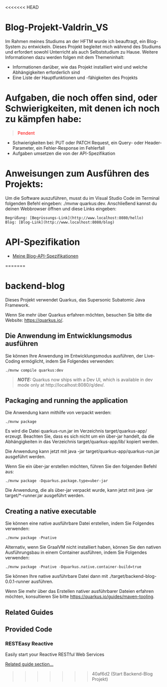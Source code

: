 <<<<<<< HEAD
# Blog-Projekt-Valdrin_VS
Im Rahmen meines Studiums an der HFTM wurde ich beauftragt, ein Blog-System zu entwickeln. Dieses Projekt begleitet mich während des Studiums und erfordert sowohl Unterricht als auch Selbststudium zu Hause. Weitere Informationen dazu werden folgen mit dem Themeninhalt:

- Informationen darüber, wie das Projekt installiert wird und welche Abhängigkeiten erforderlich sind  
- Eine Liste der Hauptfunktionen und -fähigkeiten des Projekts     

# Aufgaben, die noch offen sind, oder Schwierigkeiten, mit denen ich noch zu kämpfen habe:
><span style="color:red">Pendent</span>
- Schwierigkeiten bei: PUT oder PATCH Request, ein Query- oder Header-Parameter, ein Fehler-Response im Fehlerfall
- Aufgaben umsetzen die von der API-Spezifikation

# Anweisungen zum Ausführen des Projekts:
Um die Software auszuführen, musst du im Visual Studio Code im Terminal folgenden Befehl eingeben: ./mvnw quarkus:dev.
Anschließend kannst du deinen Webbrowser öffnen und diese Links eingeben:

    Begrüßung: [Begrüssungs-Link](http://www.localhost:8080/hello)
    Blog: [Blog-Link](http://www.localhost:8080/blog)

# API-Spezifikation
- [Meine Blog-API-Spezifikationen](.github\docs\API_Designe.md)




=======
# backend-blog

Dieses Projekt verwendet Quarkus, das Supersonic Subatomic Java Framework.

Wenn Sie mehr über Quarkus erfahren möchten, besuchen Sie bitte die Website: https://quarkus.io/.

## Die Anwendung im Entwicklungsmodus ausführen

Sie können Ihre Anwendung im Entwicklungsmodus ausführen, der Live-Coding ermöglicht, indem Sie Folgendes verwenden:
```shell script
./mvnw compile quarkus:dev
```

> **_NOTE:_**  Quarkus now ships with a Dev UI, which is available in dev mode only at http://localhost:8080/q/dev/.

## Packaging and running the application

Die Anwendung kann mithilfe von verpackt werden:
```shell script
./mvnw package
```
Es wird die Datei quarkus-run.jar im Verzeichnis target/quarkus-app/ erzeugt.
Beachten Sie, dass es sich nicht um ein über-jar handelt, da die Abhängigkeiten in das Verzeichnis target/quarkus-app/lib/ kopiert werden.

Die Anwendung kann jetzt mit java -jar target/quarkus-app/quarkus-run.jar ausgeführt werden.

Wenn Sie ein über-jar erstellen möchten, führen Sie den folgenden Befehl aus:
```shell script
./mvnw package -Dquarkus.package.type=uber-jar
```

Die Anwendung, die als über-jar verpackt wurde, kann jetzt mit java -jar target/*-runner.jar ausgeführt werden.

## Creating a native executable

Sie können eine native ausführbare Datei erstellen, indem Sie Folgendes verwenden:
```shell script
./mvnw package -Pnative
```

Alternativ, wenn Sie GraalVM nicht installiert haben, können Sie den nativen Ausführungsbau in einem Container ausführen, indem Sie Folgendes verwenden:
```shell script
./mvnw package -Pnative -Dquarkus.native.container-build=true
```

Sie können Ihre native ausführbare Datei dann mit ./target/backend-blog-0.0.1-runner ausführen.

Wenn Sie mehr über das Erstellen nativer ausführbarer Dateien erfahren möchten, konsultieren Sie bitte https://quarkus.io/guides/maven-tooling.

## Related Guides


## Provided Code

### RESTEasy Reactive

Easily start your Reactive RESTful Web Services

[Related guide section...](https://quarkus.io/guides/getting-started-reactive#reactive-jax-rs-resources)
>>>>>>> 40af6d2 (Start Backend-Blog Projekt)
